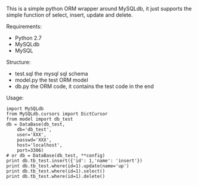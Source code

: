 This is a simple python ORM wrapper around MySQLdb, it just supports the simple function of select, insert, update and delete.


Requirements:
* Python 2.7
* MySQLdb
* MySQL


Structure:
* test.sql  the mysql sql schema
* model.py  the test ORM model
* db.py     the ORM code, it contains the test code in the end


Usage:

    import MySQLdb
    from MySQLdb.cursors import DictCursor
    from model import db_test
    db = DataBase(db_test,
        db='db_test',
        user='XXX',
        passwd='XXX',
        host='localhost',
        port=3306)
    # or db = DataBase(db_test, **config)
    print db.tb_test.insert({'id': 1,'name': 'insert'})
    print db.tb_test.where(id=1).update(name='up')
    print db.tb_test.where(id=1).select()
    print db.tb_test.where(id=1).delete()
